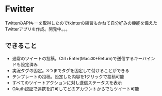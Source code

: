 # Fwitter
TwitterのAPIキーを取得したのでtkinterの練習もかねて自分好みの機能を備えたTwitterアプリを作成。開発中。。。

## できること
+ 通常のツイートの投稿。Ctrl+Enter(Mac:⌘+Return)で送信するキーバインドも設定済み
+ 実況タグの固定。3つまでタグを固定して付けることができる
+ テンプレートの投稿。設定した内容を1クリックで投稿可能
+ すべてのツイートアクションに対し送信ステータスを表示
+ OAuth認証で連携を許可してどのアカウントからでもツイート可能
